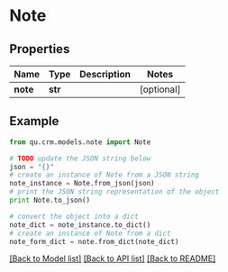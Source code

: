 # Note


## Properties
Name | Type | Description | Notes
------------ | ------------- | ------------- | -------------
**note** | **str** |  | [optional] 

## Example

```python
from qu.crm.models.note import Note

# TODO update the JSON string below
json = "{}"
# create an instance of Note from a JSON string
note_instance = Note.from_json(json)
# print the JSON string representation of the object
print Note.to_json()

# convert the object into a dict
note_dict = note_instance.to_dict()
# create an instance of Note from a dict
note_form_dict = note.from_dict(note_dict)
```
[[Back to Model list]](../README.md#documentation-for-models) [[Back to API list]](../README.md#documentation-for-api-endpoints) [[Back to README]](../README.md)


